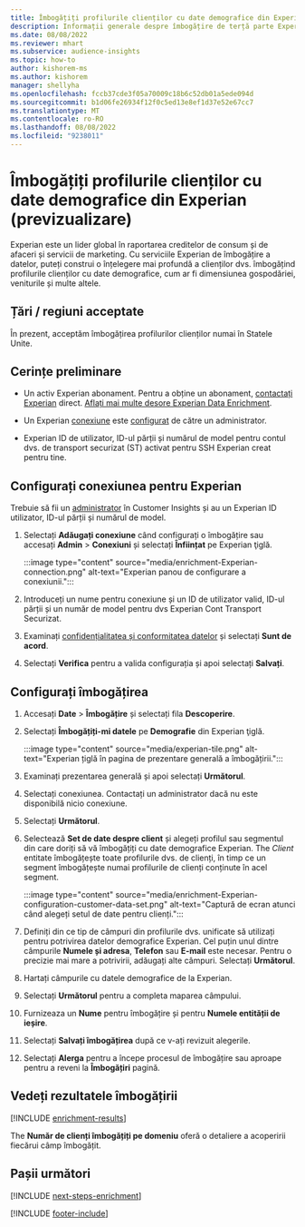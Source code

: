 ```yaml
---
title: Îmbogățiți profilurile clienților cu date demografice din Experian (previzualizare)
description: Informații generale despre îmbogățire de terță parte Experian.
ms.date: 08/08/2022
ms.reviewer: mhart
ms.subservice: audience-insights
ms.topic: how-to
author: kishorem-ms
ms.author: kishorem
manager: shellyha
ms.openlocfilehash: fccb37cde3f05a70009c18b6c52db01a5ede094d
ms.sourcegitcommit: b1d06fe26934f12f0c5ed13e8ef1d37e52e67cc7
ms.translationtype: MT
ms.contentlocale: ro-RO
ms.lasthandoff: 08/08/2022
ms.locfileid: "9238011"
---
```

# <a name="enrich-customer-profiles-with-demographics-from-experian-preview"></a>Îmbogățiți profilurile clienților cu date demografice din Experian (previzualizare)

Experian este un lider global în raportarea creditelor de consum și de afaceri și servicii de marketing. Cu serviciile Experian de îmbogățire a datelor, puteți construi o înțelegere mai profundă a clienților dvs. îmbogățind profilurile clienților cu date demografice, cum ar fi dimensiunea gospodăriei, veniturile și multe altele.

## <a name="supported-countriesregions"></a>Țări / regiuni acceptate

În prezent, acceptăm îmbogățirea profilurilor clienților numai în Statele Unite.

## <a name="prerequisites"></a>Cerințe preliminare

- Un activ Experian abonament. Pentru a obține un abonament, [contactați Experian](https://www.experian.com/marketing-services/contact) direct. [Aflați mai multe desore Experian Data Enrichment](https://www.experian.com/marketing-services/microsoft?cmpid=ems_web_mci_cdppage).

- Un Experian [conexiune](connections.md) este [configurat](#configure-the-connection-for-experian) de către un administrator.

- Experian ID de utilizator, ID-ul părții și numărul de model pentru contul dvs. de transport securizat (ST) activat pentru SSH Experian creat pentru tine.

## <a name="configure-the-connection-for-experian"></a>Configurați conexiunea pentru Experian

Trebuie să fii un [administrator](permissions.md#admin) în Customer Insights și au un Experian ID utilizator, ID-ul părții și numărul de model.

1. Selectați **Adăugați conexiune** când configurați o îmbogățire sau accesați **Admin** > **Conexiuni** și selectați **Înființat** pe Experian ţiglă.

   :::image type="content" source="media/enrichment-Experian-connection.png" alt-text="Experian panou de configurare a conexiunii.":::

1. Introduceți un nume pentru conexiune și un ID de utilizator valid, ID-ul părții și un număr de model pentru dvs Experian Cont Transport Securizat.

1. Examinați [confidențialitatea și conformitatea datelor](connections.md#data-privacy-and-compliance) și selectați **Sunt de acord**.

1. Selectați **Verifica** pentru a valida configurația și apoi selectați **Salvați**.

## <a name="configure-the-enrichment"></a>Configurați îmbogățirea

1. Accesați **Date** > **Îmbogățire** și selectați fila **Descoperire**.

1. Selectați **Îmbogățiți-mi datele** pe **Demografie** din Experian ţiglă.

   :::image type="content" source="media/experian-tile.png" alt-text="Experian țiglă în pagina de prezentare generală a îmbogățirii.":::

1. Examinați prezentarea generală și apoi selectați **Următorul**.

1. Selectați conexiunea. Contactați un administrator dacă nu este disponibilă nicio conexiune.

1. Selectați **Următorul**.

1. Selectează **Set de date despre client** și alegeți profilul sau segmentul din care doriți să vă îmbogățiți cu date demografice Experian. The *Client* entitate îmbogățește toate profilurile dvs. de clienți, în timp ce un segment îmbogățește numai profilurile de clienți conținute în acel segment.

    :::image type="content" source="media/enrichment-Experian-configuration-customer-data-set.png" alt-text="Captură de ecran atunci când alegeți setul de date pentru clienți.":::

1. Definiți din ce tip de câmpuri din profilurile dvs. unificate să utilizați pentru potrivirea datelor demografice Experian. Cel puțin unul dintre câmpurile **Numele și adresa**, **Telefon** sau **E-mail** este necesar. Pentru o precizie mai mare a potrivirii, adăugați alte câmpuri. Selectați **Următorul**.

1. Hartați câmpurile cu datele demografice de la Experian.

1. Selectați **Următorul** pentru a completa maparea câmpului.

1. Furnizeaza un **Nume** pentru îmbogățire și pentru **Numele entității de ieșire**.

1. Selectați **Salvați îmbogățirea** după ce v-ați revizuit alegerile.

1. Selectați **Alerga** pentru a începe procesul de îmbogățire sau aproape pentru a reveni la **Îmbogățiri** pagină.

## <a name="view-enrichment-results"></a>Vedeți rezultatele îmbogățirii

[!INCLUDE [enrichment-results](includes/enrichment-results.md)]

The **Număr de clienți îmbogățiți pe domeniu** oferă o detaliere a acoperirii fiecărui câmp îmbogățit.

## <a name="next-steps"></a>Pașii următori

[!INCLUDE [next-steps-enrichment](includes/next-steps-enrichment.md)]

[!INCLUDE [footer-include](includes/footer-banner.md)]
